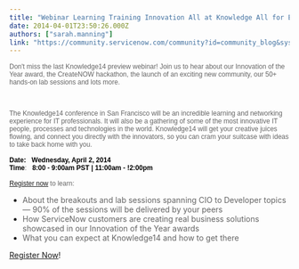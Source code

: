 ```yaml
---
title: "Webinar Learning Training Innovation All at Knowledge All for Enterprise IT"
date: 2014-04-01T23:50:26.000Z
authors: ["sarah.manning"]
link: "https://community.servicenow.com/community?id=community_blog&sys_id=d0ad22a9dbd0dbc01dcaf3231f96192a"
---
```

<p><span style="font-family: Arial; font-size: 12px; color: #646464;">Don't miss the last Knowledge14 preview webinar! Join us to <span style="color: #646464; font-family: Arial; font-size: 12px;">hear about our Innovation of the Year award, the CreateNOW hackathon, the launch of an exciting new community, our 50+ hands-on lab sessions and lots more. </span></span></p><p><span style="font-family: Arial; font-size: 12px; color: #646464;"><br/></span></p><p><span style="font-family: Arial; font-size: 12px; color: #646464;">The Knowledge14 conference in San Francisco will be an incredible learning and networking experience for IT professionals. It will also be a gathering of some of the most innovative IT people, processes and technologies in the world. Knowledge14 will get your creative juices flowing, and connect you directly with the innovators, so you can cram your suitcase with ideas to take back home with you. </span><span style="font-family: Arial; font-size: 12px; color: #646464;"><br/><br/><strong style="color: #000000;">Date:</strong>   <strong style="color: #000000;">Wednesday, April 2, 2014</strong><br/><strong style="color: #000000;">Time</strong>:   <strong style="color: #000000;">8:00 - 9:00am PST | 11:00am - !2:00pm<br/></strong></span><span style="font-family: Arial; font-size: 12px; color: #646464;"><br/><a title="fo.servicenow.com/LP=2386" href="http://info.servicenow.com/LP=2386">Register now</a> to learn:<br/></span></p><ul><li><span style="color: #646464;">About the breakouts and lab sessions spanning CIO to Developer topics — 90% of the sessions will be delivered by your peers</span></li><li><span style="color: #646464;">How ServiceNow customers are creating real business solutions showcased in our Innovation of the Year awards</span></li><li><span style="color: #646464;">What you can expect at Knowledge14 and how to get there</span></li></ul><p></p><p><a title="fo.servicenow.com/LP=2386" href="http://info.servicenow.com/LP=2386">Register Now</a>!</p>